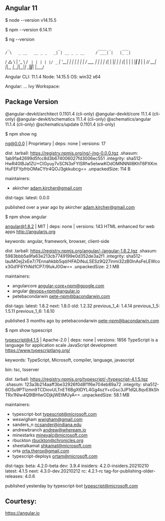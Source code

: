 Angular 11
----------

$ node --version
v14.15.5

$ npm --version
6.14.11

$ ng --version

     _                      _                 ____ _     ___
    / \   _ __   __ _ _   _| | __ _ _ __     / ___| |   |_ _|
   / △ \ | '_ \ / _` | | | | |/ _` | '__|   | |   | |    | |
  / ___ \| | | | (_| | |_| | | (_| | |      | |___| |___ | |
 /_/   \_\_| |_|\__, |\__,_|_|\__,_|_|       \____|_____|___|
                |___/


Angular CLI: 11.1.4
Node: 14.15.5
OS: win32 x64

Angular:
...
Ivy Workspace:

Package                      Version
------------------------------------------------------
@angular-devkit/architect    0.1101.4 (cli-only)
@angular-devkit/core         11.1.4 (cli-only)
@angular-devkit/schematics   11.1.4 (cli-only)
@schematics/angular          11.1.4 (cli-only)
@schematics/update           0.1101.4 (cli-only)


$ npm show ng

ng@0.0.0 | Proprietary | deps: none | versions: 17

dist
.tarball: https://registry.npmjs.org/ng/-/ng-0.0.0.tgz
.shasum: 1ab91a42699d5fcc8d3b674006027fd3006ec551
.integrity: sha512-HwR40IBJa1ZU+CIGyuy7vSCN3xFYlSRfw5eIwwKOdOMNNNIl8KhT6PXKmHuFEFYpfrbOMaCYtr4QOJ3gkkubcg==
.unpackedSize: 114 B

maintainers:
- akircher <adam.kircher@gmail.com>

dist-tags:
latest: 0.0.0

published over a year ago by akircher <adam.kircher@gmail.com>

$ npm show angular

angular@1.8.2 | MIT | deps: none | versions: 143
HTML enhanced for web apps
http://angularjs.org

keywords: angular, framework, browser, client-side

dist
.tarball: https://registry.npmjs.org/angular/-/angular-1.8.2.tgz
.shasum: 5983bbb5a9fa63e213cb7749199e0d352de3a2f1
.integrity: sha512-IauMOej2xEe7/7Ennahkbb5qd/HFADiNuLSESz9Q27inmi32zB0lnAsFeLEWcox3Gd1F6YhNd1CP7/9IukJ0Gw==
.unpackedSize: 2.1 MB

maintainers:
- angularcore <angular-core+npm@google.com>
- angular <devops+npm@angular.io>
- petebacondarwin <pete-npm@bacondarwin.com>

dist-tags:
latest: 1.8.2
next: 1.8.0
old: 1.2.32
previous_1_4: 1.4.14
previous_1_5: 1.5.11
previous_1_6: 1.6.10

published 3 months ago by petebacondarwin <pete-npm@bacondarwin.com>

$ npm show typescript

typescript@4.1.5 | Apache-2.0 | deps: none | versions: 1856
TypeScript is a language for application scale JavaScript development
https://www.typescriptlang.org/

keywords: TypeScript, Microsoft, compiler, language, javascript

bin: tsc, tsserver

dist
.tarball: https://registry.npmjs.org/typescript/-/typescript-4.1.5.tgz
.shasum: 123a3b214aaff3be32926f0d8f1f6e704eb89a72
.integrity: sha512-6OSu9PTIzmn9TCDiovULTnET6BgXtDYL4Gg4szY+cGsc3JP1dQL8qvE8kShTRx1NIw4Q9IBHlwODjkjWEtMUyA==
.unpackedSize: 58.1 MB

maintainers:
- typescript-bot <typescript@microsoft.com>
- weswigham <wwigham@gmail.com>
- sanders_n <ncsander@indiana.edu>
- andrewbranch <andrew@wheream.io>
- minestarks <mineyalc@microsoft.com>
- rbuckton <rbuckton@chronicles.org>
- sheetalkamat <shkamat@microsoft.com>
- orta <orta.therox@gmail.com>
- typescript-deploys <ortam@microsoft.com>

dist-tags:
beta: 4.2.0-beta
dev: 3.9.4
insiders: 4.2.0-insiders.20210210
latest: 4.1.5
next: 4.3.0-dev.20210212
rc: 4.2.1-rc
tag-for-publishing-older-releases: 4.0.6

published yesterday by typescript-bot <typescript@microsoft.com>


Courtesy:
---------
https://angular.io
